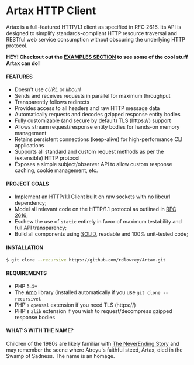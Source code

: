 # Artax HTTP Client

Artax is a full-featured HTTP/1.1 client as specified in RFC 2616.  Its API is designed to simplify
standards-compliant HTTP resource traversal and RESTful web service consumption without obscuring the
underlying HTTP protocol.

**HEY! Checkout out the [EXAMPLES SECTION](https://github.com/rdlowrey/Artax/tree/master/examples)
to see some of the cool stuff Artax can do!**

#### FEATURES

 - Doesn't use *cURL* or *libcurl*
 - Sends and receives requests in parallel for maximum throughput
 - Transparently follows redirects
 - Provides access to all headers and raw HTTP message data
 - Automatically requests and decodes gzipped response entity bodies
 - Fully customizable (and secure by default) TLS (https://) support
 - Allows stream request/response entity bodies for hands-on memory management
 - Retains persistent connections (keep-alive) for high-performance CLI applications
 - Supports all standard and custom request methods as per the (extensible) HTTP protocol
 - Exposes a simple subject/observer API to allow custom response caching, cookie management, etc.

#### PROJECT GOALS

* Implement an HTTP/1.1 Client built on raw sockets with no libcurl dependency;
* Model all relevant code on the HTTP/1.1 protocol as outlined in [RFC 2616][rfc2616];
* Eschew the use of `static` entirely in favor of maximum testability and full API transparency;
* Build all components using [SOLID][solid], readable and 100% unit-tested code;

#### INSTALLATION

```bash
$ git clone --recursive https://github.com/rdlowrey/Artax.git
```

#### REQUIREMENTS

* PHP 5.4+
* The [Amp][amp-github] library (installed automatically if you use `git clone --recursive`).
* PHP's `openssl` extension if you need TLS (https://)
* PHP's `zlib` extension if you wish to request/decompress gzipped response bodies

#### WHAT'S WITH THE NAME?

Children of the 1980s are likely familiar with [The NeverEnding Story][neverending] and may remember
the scene where Atreyu's faithful steed, Artax, died in the Swamp of Sadness. The name is an homage.

[rfc2616]: http://www.w3.org/Protocols/rfc2616/rfc2616.html
[amp-github]: https://github.com/rdlowrey/Amp
[solid]: http://en.wikipedia.org/wiki/SOLID_(object-oriented_design) "S.O.L.I.D."
[neverending]: http://www.imdb.com/title/tt0088323/ "The NeverEnding Story"
